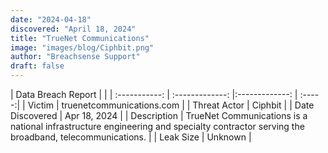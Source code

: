 ```yaml
---
date: "2024-04-18"
discovered: "April 18, 2024"
title: "TrueNet Communications"
image: "images/blog/Ciphbit.png"
author: "Breachsense Support"
draft: false
---
```


| Data Breach Report           |              | 
| :-----------: | :-------------:     |:-------------:    | :-----:|
| Victim      | truenetcommunications.com      | 
| Threat Actor      | Ciphbit      | 
| Date Discovered      | Apr 18, 2024      | 
| Description      | TrueNet Communications is a national infrastructure engineering and specialty contractor serving the broadband, telecommunications.      | 
| Leak Size      | Unknown      | 


